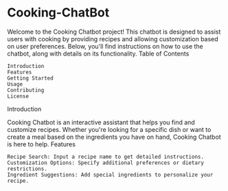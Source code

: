 # Cooking-ChatBot
Welcome to the Cooking Chatbot project! This chatbot is designed to assist users with cooking by providing recipes and allowing customization based on user preferences. Below, you'll find instructions on how to use the chatbot, along with details on its functionality.
Table of Contents

    Introduction
    Features
    Getting Started
    Usage
    Contributing
    License

Introduction

Cooking Chatbot is an interactive assistant that helps you find and customize recipes. Whether you're looking for a specific dish or want to create a meal based on the ingredients you have on hand, Cooking Chatbot is here to help.
Features

    Recipe Search: Input a recipe name to get detailed instructions.
    Customization Options: Specify additional preferences or dietary restrictions.
    Ingredient Suggestions: Add special ingredients to personalize your recipe.

